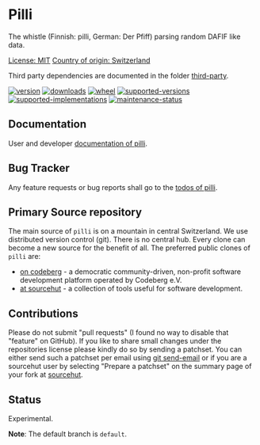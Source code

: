 # Pilli

The whistle (Finnish: pilli, German: Der Pfiff) parsing random DAFIF like data. 

[License: MIT](https://git.sr.ht/~sthagen/pilli/tree/default/item/LICENSE)
[Country of origin: Switzerland](https://git.sr.ht/~sthagen/pilli/tree/default/item/COUNTRY-OF-ORIGIN)

Third party dependencies are documented in the folder [third-party](docs/third-party/README.md).

[![version](https://img.shields.io/pypi/v/pilli.svg?style=flat)](https://pypi.python.org/pypi/pilli/)
[![downloads](https://static.pepy.tech/badge/pilli/month)](https://pepy.tech/project/pilli)
[![wheel](https://img.shields.io/pypi/wheel/pilli.svg?style=flat)](https://pypi.python.org/pypi/pilli/)
[![supported-versions](https://img.shields.io/pypi/pyversions/pilli.svg?style=flat)](https://pypi.python.org/pypi/pilli/)
[![supported-implementations](https://img.shields.io/pypi/implementation/pilli.svg?style=flat)](https://pypi.python.org/pypi/pilli/)
[![maintenance-status](https://img.shields.io/github/commit-activity/y/sthagen/pilli.svg?style=flat)](https://git.sr.ht/~sthagen/pilli/log)

## Documentation

User and developer [documentation of pilli](https://codes.dilettant.life/docs/pilli).

## Bug Tracker

Any feature requests or bug reports shall go to the [todos of pilli](https://todo.sr.ht/~sthagen/pilli).

## Primary Source repository

The main source of `pilli` is on a mountain in central Switzerland.
We use distributed version control (git).
There is no central hub.
Every clone can become a new source for the benefit of all.
The preferred public clones of `pilli` are:

* [on codeberg](https://codeberg.org/sthagen/pilli) - a democratic community-driven, non-profit software development platform operated by Codeberg e.V.
* [at sourcehut](https://git.sr.ht/~sthagen/pilli) - a collection of tools useful for software development.

## Contributions

Please do not submit "pull requests" (I found no way to disable that "feature" on GitHub).
If you like to share small changes under the repositories license please kindly do so by sending a patchset.
You can either send such a patchset per email using [git send-email](https://git-send-email.io) or 
if you are a sourcehut user by selecting "Prepare a patchset" on the summary page of your fork at [sourcehut](https://git.sr.ht/).

## Status

Experimental.

**Note**: The default branch is `default`.
